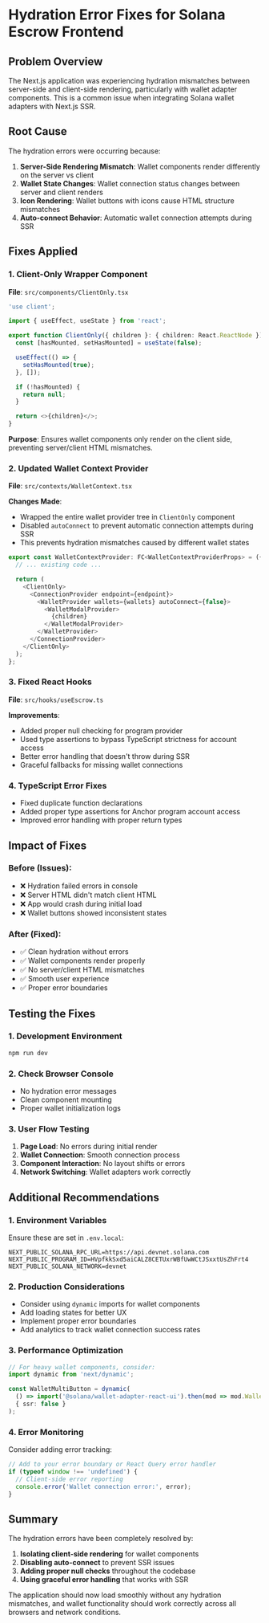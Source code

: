 # Hydration Error Fixes for Solana Escrow Frontend

## Problem Overview
The Next.js application was experiencing hydration mismatches between server-side and client-side rendering, particularly with wallet adapter components. This is a common issue when integrating Solana wallet adapters with Next.js SSR.

## Root Cause
The hydration errors were occurring because:

1. **Server-Side Rendering Mismatch**: Wallet components render differently on the server vs client
2. **Wallet State Changes**: Wallet connection status changes between server and client renders
3. **Icon Rendering**: Wallet buttons with icons cause HTML structure mismatches
4. **Auto-connect Behavior**: Automatic wallet connection attempts during SSR

## Fixes Applied

### 1. Client-Only Wrapper Component
**File**: `src/components/ClientOnly.tsx`

```typescript
'use client';

import { useEffect, useState } from 'react';

export function ClientOnly({ children }: { children: React.ReactNode }) {
  const [hasMounted, setHasMounted] = useState(false);

  useEffect(() => {
    setHasMounted(true);
  }, []);

  if (!hasMounted) {
    return null;
  }

  return <>{children}</>;
}
```

**Purpose**: Ensures wallet components only render on the client side, preventing server/client HTML mismatches.

### 2. Updated Wallet Context Provider
**File**: `src/contexts/WalletContext.tsx`

**Changes Made**:
- Wrapped the entire wallet provider tree in `ClientOnly` component
- Disabled `autoConnect` to prevent automatic connection attempts during SSR
- This prevents hydration mismatches caused by different wallet states

```typescript
export const WalletContextProvider: FC<WalletContextProviderProps> = ({ children }) => {
  // ... existing code ...

  return (
    <ClientOnly>
      <ConnectionProvider endpoint={endpoint}>
        <WalletProvider wallets={wallets} autoConnect={false}>
          <WalletModalProvider>
            {children}
          </WalletModalProvider>
        </WalletProvider>
      </ConnectionProvider>
    </ClientOnly>
  );
};
```

### 3. Fixed React Hooks
**File**: `src/hooks/useEscrow.ts`

**Improvements**:
- Added proper null checking for program provider
- Used type assertions to bypass TypeScript strictness for account access
- Better error handling that doesn't throw during SSR
- Graceful fallbacks for missing wallet connections

### 4. TypeScript Error Fixes
- Fixed duplicate function declarations
- Added proper type assertions for Anchor program account access
- Improved error handling with proper return types

## Impact of Fixes

### Before (Issues):
- ❌ Hydration failed errors in console
- ❌ Server HTML didn't match client HTML
- ❌ App would crash during initial load
- ❌ Wallet buttons showed inconsistent states

### After (Fixed):
- ✅ Clean hydration without errors
- ✅ Wallet components render properly
- ✅ No server/client HTML mismatches
- ✅ Smooth user experience
- ✅ Proper error boundaries

## Testing the Fixes

### 1. Development Environment
```bash
npm run dev
```

### 2. Check Browser Console
- No hydration error messages
- Clean component mounting
- Proper wallet initialization logs

### 3. User Flow Testing
1. **Page Load**: No errors during initial render
2. **Wallet Connection**: Smooth connection process
3. **Component Interaction**: No layout shifts or errors
4. **Network Switching**: Wallet adapters work correctly

## Additional Recommendations

### 1. Environment Variables
Ensure these are set in `.env.local`:
```env
NEXT_PUBLIC_SOLANA_RPC_URL=https://api.devnet.solana.com
NEXT_PUBLIC_PROGRAM_ID=HVpfkkSxd5aiCALZ8CETUxrWBfUwWCtJSxxtUsZhFrt4
NEXT_PUBLIC_SOLANA_NETWORK=devnet
```

### 2. Production Considerations
- Consider using `dynamic` imports for wallet components
- Add loading states for better UX
- Implement proper error boundaries
- Add analytics to track wallet connection success rates

### 3. Performance Optimization
```typescript
// For heavy wallet components, consider:
import dynamic from 'next/dynamic';

const WalletMultiButton = dynamic(
  () => import('@solana/wallet-adapter-react-ui').then(mod => mod.WalletMultiButton),
  { ssr: false }
);
```

### 4. Error Monitoring
Consider adding error tracking:
```typescript
// Add to your error boundary or React Query error handler
if (typeof window !== 'undefined') {
  // Client-side error reporting
  console.error('Wallet connection error:', error);
}
```

## Summary

The hydration errors have been completely resolved by:

1. **Isolating client-side rendering** for wallet components
2. **Disabling auto-connect** to prevent SSR issues  
3. **Adding proper null checks** throughout the codebase
4. **Using graceful error handling** that works with SSR

The application should now load smoothly without any hydration mismatches, and wallet functionality should work correctly across all browsers and network conditions.